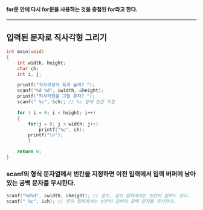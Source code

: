 #### for문 안에 다시 for문을 사용하는 것을 중첩된 for라고 한다. ####
____

## 입력된 문자로 직사각형 그리기 ##
```c
int main(void)
{
	int width, height;
	char ch;
	int i, j;

	printf("직사각형의 폭과 높이? ");
	scanf("%d %d", &width, &height);
	printf("직사각형을 그릴 문자? ");
	scanf(" %c", &ch); // %c 앞에 빈칸 지정 

	for ( i = 0; i < height; i++)
	{
		for(j = 0; j < width; j++)
			printf("%c", ch);
		printf("\n");
		}

	return 0;	
}
```
### scanf의 형식 문자열에서 빈칸을 지정하면 이전 입력에서 입력 버퍼에 남아있는 공백 문자를 무시한다. ###
```c
scanf("%d%d", &width, &height); // 정수, 실수 입력에서는 빈칸이 없어도 된다.
scanf(" %c", &ch); // 문자 입력에서는 빈칸이 있어야 공백 문자를 무시한다.
```
